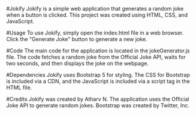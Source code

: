 #Jokify
Jokify is a simple web application that generates a random joke when a button is clicked. This project was created using HTML, CSS, and JavaScript.

#Usage
To use Jokify, simply open the index.html file in a web browser. Click the "Generate Joke" button to generate a new joke.

#Code
The main code for the application is located in the jokeGenerator.js file. The code fetches a random joke from the Official Joke API, waits for two seconds, and then displays the joke on the webpage.

#Dependencies
Jokify uses Bootstrap 5 for styling. The CSS for Bootstrap is included via a CDN, and the JavaScript is included via a script tag in the HTML file.

#Credits
Jokify was created by Atharv N. The application uses the Official Joke API to generate random jokes. Bootstrap was created by Twitter, Inc.


